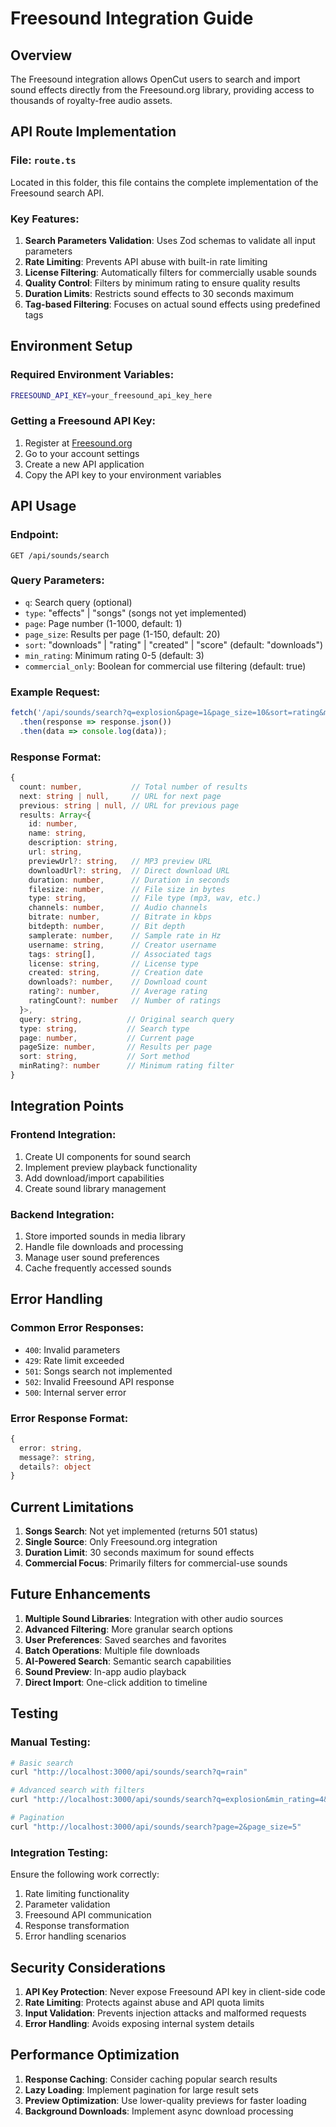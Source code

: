# Freesound Integration Guide

## Overview
The Freesound integration allows OpenCut users to search and import sound effects directly from the Freesound.org library, providing access to thousands of royalty-free audio assets.

## API Route Implementation

### File: `route.ts`
Located in this folder, this file contains the complete implementation of the Freesound search API.

### Key Features:
1. **Search Parameters Validation**: Uses Zod schemas to validate all input parameters
2. **Rate Limiting**: Prevents API abuse with built-in rate limiting
3. **License Filtering**: Automatically filters for commercially usable sounds
4. **Quality Control**: Filters by minimum rating to ensure quality results
5. **Duration Limits**: Restricts sound effects to 30 seconds maximum
6. **Tag-based Filtering**: Focuses on actual sound effects using predefined tags

## Environment Setup

### Required Environment Variables:
```bash
FREESOUND_API_KEY=your_freesound_api_key_here
```

### Getting a Freesound API Key:
1. Register at [Freesound.org](https://freesound.org)
2. Go to your account settings
3. Create a new API application
4. Copy the API key to your environment variables

## API Usage

### Endpoint:
```
GET /api/sounds/search
```

### Query Parameters:
- `q`: Search query (optional)
- `type`: "effects" | "songs" (songs not yet implemented)
- `page`: Page number (1-1000, default: 1)
- `page_size`: Results per page (1-150, default: 20)
- `sort`: "downloads" | "rating" | "created" | "score" (default: "downloads")
- `min_rating`: Minimum rating 0-5 (default: 3)
- `commercial_only`: Boolean for commercial use filtering (default: true)

### Example Request:
```javascript
fetch('/api/sounds/search?q=explosion&page=1&page_size=10&sort=rating&min_rating=4')
  .then(response => response.json())
  .then(data => console.log(data));
```

### Response Format:
```typescript
{
  count: number,           // Total number of results
  next: string | null,     // URL for next page
  previous: string | null, // URL for previous page
  results: Array<{
    id: number,
    name: string,
    description: string,
    url: string,
    previewUrl?: string,   // MP3 preview URL
    downloadUrl?: string,  // Direct download URL
    duration: number,      // Duration in seconds
    filesize: number,      // File size in bytes
    type: string,          // File type (mp3, wav, etc.)
    channels: number,      // Audio channels
    bitrate: number,       // Bitrate in kbps
    bitdepth: number,      // Bit depth
    samplerate: number,    // Sample rate in Hz
    username: string,      // Creator username
    tags: string[],        // Associated tags
    license: string,       // License type
    created: string,       // Creation date
    downloads?: number,    // Download count
    rating?: number,       // Average rating
    ratingCount?: number   // Number of ratings
  }>,
  query: string,          // Original search query
  type: string,           // Search type
  page: number,           // Current page
  pageSize: number,       // Results per page
  sort: string,           // Sort method
  minRating?: number      // Minimum rating filter
}
```

## Integration Points

### Frontend Integration:
1. Create UI components for sound search
2. Implement preview playback functionality
3. Add download/import capabilities
4. Create sound library management

### Backend Integration:
1. Store imported sounds in media library
2. Handle file downloads and processing
3. Manage user sound preferences
4. Cache frequently accessed sounds

## Error Handling

### Common Error Responses:
- `400`: Invalid parameters
- `429`: Rate limit exceeded
- `501`: Songs search not implemented
- `502`: Invalid Freesound API response
- `500`: Internal server error

### Error Response Format:
```typescript
{
  error: string,
  message?: string,
  details?: object
}
```

## Current Limitations

1. **Songs Search**: Not yet implemented (returns 501 status)
2. **Single Source**: Only Freesound.org integration
3. **Duration Limit**: 30 seconds maximum for sound effects
4. **Commercial Focus**: Primarily filters for commercial-use sounds

## Future Enhancements

1. **Multiple Sound Libraries**: Integration with other audio sources
2. **Advanced Filtering**: More granular search options
3. **User Preferences**: Saved searches and favorites
4. **Batch Operations**: Multiple file downloads
5. **AI-Powered Search**: Semantic search capabilities
6. **Sound Preview**: In-app audio playback
7. **Direct Import**: One-click addition to timeline

## Testing

### Manual Testing:
```bash
# Basic search
curl "http://localhost:3000/api/sounds/search?q=rain"

# Advanced search with filters
curl "http://localhost:3000/api/sounds/search?q=explosion&min_rating=4&commercial_only=true&sort=rating"

# Pagination
curl "http://localhost:3000/api/sounds/search?page=2&page_size=5"
```

### Integration Testing:
Ensure the following work correctly:
1. Rate limiting functionality
2. Parameter validation
3. Freesound API communication
4. Response transformation
5. Error handling scenarios

## Security Considerations

1. **API Key Protection**: Never expose Freesound API key in client-side code
2. **Rate Limiting**: Protects against abuse and API quota limits
3. **Input Validation**: Prevents injection attacks and malformed requests
4. **Error Handling**: Avoids exposing internal system details

## Performance Optimization

1. **Response Caching**: Consider caching popular search results
2. **Lazy Loading**: Implement pagination for large result sets
3. **Preview Optimization**: Use lower-quality previews for faster loading
4. **Background Downloads**: Implement async download processing